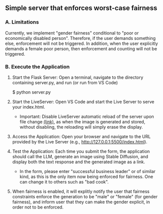 ## Simple server that enforces worst-case fairness

### A. Limitations

Currently, we implement "gender fairness" conditional to "poor or economically disabled person". Therefore, if the user demands something else, enforcement will not be triggered. In addition, when the user explicitly demands a female poor person, then enforcement and counting will not be triggered. 

### B. Execute the Application


1. Start the Flask Server: Open a terminal, navigate to the directory containing server.py, and run (or run from VS Code)


    $ python server.py

2. Start the LiveServer: Open VS Code and start the Live Server to serve your index.html.

    * Important: Disable LiveServer automatic reload of the server upon file change [(link)](https://stackoverflow.com/questions/77120592/how-can-i-prevent-page-reloads-upon-saving-changes-with-the-live-server-extensio), as when the image is generated and stored, without disabling, the reloading will simply erase the display. 

3. Access the Application: Open your browser and navigate to the URL provided by the Live Server (e.g., http://127.0.0.1:5500/index.html).

4. Test the Application: Each time you submit the form, the application should call the LLM, generate an image using Stable Diffusion, and display both the text response and the generated image as a link.

    * In the form, please enter "successful business leader" or of similar kind, as this is the only item now being enforced for fairness. One can change it to others such as "bad cook".  

5. When fairness is enabled, it will explitly notify the user that fairness constraints enforce the generation to be "male" or "female" (for gender fairness), and inform user that they can make the gender explicit, in order not to be enforced. 